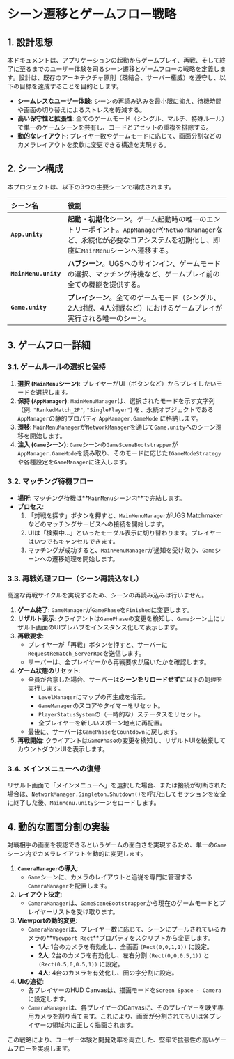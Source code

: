 # **シーン遷移とゲームフロー戦略**

## **1. 設計思想**

本ドキュメントは、アプリケーションの起動からゲームプレイ、再戦、そして終了に至るまでのユーザー体験を司るシーン遷移とゲームフローの戦略を定義します。設計は、既存のアーキテクチャ原則（疎結合、サーバー権威）を遵守し、以下の目標を達成することを目的とします。

*   **シームレスなユーザー体験**: シーンの再読み込みを最小限に抑え、待機時間や画面の切り替えによるストレスを軽減する。
*   **高い保守性と拡張性**: 全てのゲームモード（シングル、マルチ、特殊ルール）で単一のゲームシーンを共有し、コードとアセットの重複を排除する。
*   **動的なレイアウト**: プレイヤー数やゲームモードに応じて、画面分割などのカメラレイアウトを柔軟に変更できる構造を実現する。

## **2. シーン構成**

本プロジェクトは、以下の3つの主要シーンで構成されます。

| シーン名 | 役割 |
| :--- | :--- |
| **`App.unity`** | **起動・初期化シーン**。ゲーム起動時の唯一のエントリーポイント。`AppManager`や`NetworkManager`など、永続化が必要なコアシステムを初期化し、即座に`MainMenu`シーンへ遷移する。 |
| **`MainMenu.unity`** | **ハブシーン**。UGSへのサインイン、ゲームモードの選択、マッチング待機など、ゲームプレイ前の全ての機能を提供する。 |
| **`Game.unity`** | **プレイシーン**。全てのゲームモード（シングル、2人対戦、4人対戦など）におけるゲームプレイが実行される唯一のシーン。 |

## **3. ゲームフロー詳細**

### **3.1. ゲームルールの選択と保持**

1.  **選択 (`MainMenu`シーン)**: プレイヤーがUI（ボタンなど）からプレイしたいモードを選択します。
2.  **保持 (`AppManager`)**: `MainMenuManager`は、選択されたモードを示す文字列（例: `"RankedMatch_2P"`, `"SinglePlayer"`) を、永続オブジェクトである`AppManager`の静的プロパティ `AppManager.GameMode` に格納します。
3.  **遷移**: `MainMenuManager`が`NetworkManager`を通じて`Game.unity`へのシーン遷移を開始します。
4.  **注入 (`Game`シーン)**: `Game`シーンの`GameSceneBootstrapper`が`AppManager.GameMode`を読み取り、そのモードに応じた`IGameModeStrategy`や各種設定を`GameManager`に注入します。

### **3.2. マッチング待機フロー**

*   **場所**: マッチング待機は**`MainMenu`シーン内**で完結します。
*   **プロセス**:
    1.  「対戦を探す」ボタンを押すと、`MainMenuManager`がUGS Matchmakerなどのマッチングサービスへの接続を開始します。
    2.  UIは「検索中...」といったモーダル表示に切り替わります。プレイヤーはいつでもキャンセルできます。
    3.  マッチングが成功すると、`MainMenuManager`が通知を受け取り、`Game`シーンへの遷移処理を開始します。

### **3.3. 再戦処理フロー（シーン再読込なし）**

高速な再戦サイクルを実現するため、シーンの再読み込みは行いません。

1.  **ゲーム終了**: `GameManager`が`GamePhase`を`Finished`に変更します。
2.  **リザルト表示**: クライアントは`GamePhase`の変更を検知し、`Game`シーン上にリザルト画面のUIプレハブをインスタンス化して表示します。
3.  **再戦要求**:
    *   プレイヤーが「再戦」ボタンを押すと、サーバーに`RequestRematch_ServerRpc`を送信します。
    *   サーバーは、全プレイヤーから再戦要求が届いたかを確認します。
4.  **ゲーム状態のリセット**:
    *   全員が合意した場合、サーバーは**シーンをリロードせず**に以下の処理を実行します。
        *   `LevelManager`にマップの再生成を指示。
        *   `GameManager`のスコアやタイマーをリセット。
        *   `PlayerStatusSystem`の（一時的な）ステータスをリセット。
        *   全プレイヤーを新しいスポーン地点に再配置。
    *   最後に、サーバーは`GamePhase`を`Countdown`に戻します。
5.  **再戦開始**: クライアントは`GamePhase`の変更を検知し、リザルトUIを破棄してカウントダウンUIを表示します。

### **3.4. メインメニューへの復帰**

リザルト画面で「メインメニューへ」を選択した場合、または接続が切断された場合は、`NetworkManager.Singleton.Shutdown()`を呼び出してセッションを安全に終了した後、`MainMenu.unity`シーンをロードします。

## **4. 動的な画面分割の実装**

対戦相手の画面を視認できるというゲームの面白さを実現するため、単一の`Game`シーン内でカメラレイアウトを動的に変更します。

1.  **`CameraManager`の導入**:
    *   `Game`シーンに、カメラのレイアウトと追従を専門に管理する`CameraManager`を配置します。
2.  **レイアウト決定**:
    *   `CameraManager`は、`GameSceneBootstrapper`から現在のゲームモードとプレイヤーリストを受け取ります。
3.  **Viewportの動的変更**:
    *   `CameraManager`は、プレイヤー数に応じて、シーンにプールされているカメラの**`Viewport Rect`**プロパティをスクリプトから変更します。
        *   **1人**: 1台のカメラを有効化し、全画面 `(Rect(0,0,1,1))` に設定。
        *   **2人**: 2台のカメラを有効化し、左右分割 `(Rect(0,0,0.5,1))` と `(Rect(0.5,0,0.5,1))` に設定。
        *   **4人**: 4台のカメラを有効化し、田の字分割に設定。
4.  **UIの追従**:
    *   各プレイヤーのHUD Canvasは、描画モードを`Screen Space - Camera`に設定します。
    *   `CameraManager`は、各プレイヤーのCanvasに、そのプレイヤーを映す専用カメラを割り当てます。これにより、画面が分割されてもUIは各プレイヤーの領域内に正しく描画されます。

この戦略により、ユーザー体験と開発効率を両立した、堅牢で拡張性の高いゲームフローを実現します。
